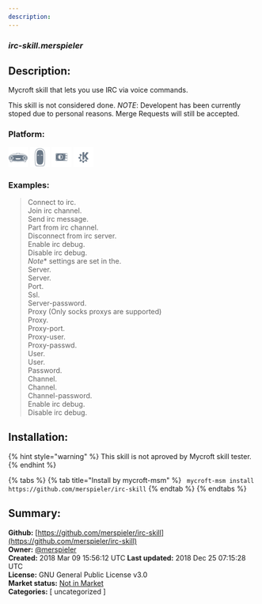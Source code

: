 ```yaml
---
description: 
---
```


### _irc-skill.merspieler_  
## Description:  
Mycroft skill that lets you use IRC via voice commands.

This skill is not considered done.
_NOTE_: Developent has been currently stoped due to personal reasons. Merge Requests will still be accepted.  
  
  
### Platform:  
 ![Mark I](../.gitbook/assets/mark-1-icon.png)  ![Mark II](../.gitbook/assets/mark-2-icon.png)  ![Picroft](../.gitbook/assets/picroft-icon.png)  ![plasmoid](../.gitbook/assets/kde.png)   
### Examples:  
> Connect to irc.  
> Join irc channel.  
> Send irc message.  
> Part from irc channel.  
> Disconnect from irc server.  
> Enable irc debug.  
> Disable irc debug.  
> *Note** settings are set in the.  
> Server.  
> Server.  
> Port.  
> Ssl.  
> Server-password.  
> Proxy (Only socks proxys are supported)  
> Proxy.  
> Proxy-port.  
> Proxy-user.  
> Proxy-passwd.  
> User.  
> User.  
> Password.  
> Channel.  
> Channel.  
> Channel-password.  
> Enable irc debug.  
> Disable irc debug.  
  
## Installation:  
{% hint style="warning" %}
This skill is not aproved by Mycroft skill tester.
{% endhint %}
    
{% tabs %}
{% tab title="Install by mycroft-msm" %}
``` mycroft-msm install https://github.com/merspieler/irc-skill```
{% endtab %}
  {% endtabs %}
    
## Summary:  
**Github:** [https://github.com/merspieler/irc-skill](https://github.com/merspieler/irc-skill)  
**Owner:** [@merspieler](https://github.com/merspieler)  
**Created:** 2018 Mar 09 15:56:12 UTC  **Last updated:** 2018 Dec 25 07:15:28 UTC  
**License:** GNU General Public License v3.0  
**Market status:** [Not in Market](https://market.mycroft.ai/skill/)  
**Categories:** [ uncategorized ]   
